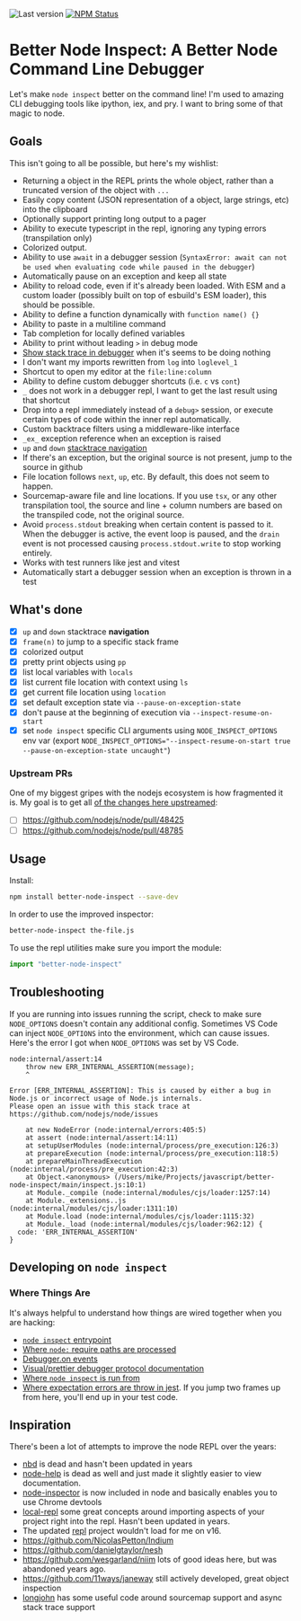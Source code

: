 ![Last version](https://img.shields.io/github/tag/iloveitaly/better-node-inspect.svg?style=flat-square)
[![NPM Status](https://img.shields.io/npm/dm/better-node-inspect.svg?style=flat-square)](https://www.npmjs.org/package/better-node-inspect)

# Better Node Inspect: A Better Node Command Line Debugger

Let's make `node inspect` better on the command line! I'm used to amazing CLI debugging tools like ipython, iex, and pry. I want to bring some of that magic to node.

## Goals

This isn't going to all be possible, but here's my wishlist:

* Returning a object in the REPL prints the whole object, rather than a truncated version of the object with `...`
* Easily copy content (JSON representation of a object, large strings, etc) into the clipboard
* Optionally support printing long output to a pager
* Ability to execute typescript in the repl, ignoring any typing errors (transpilation only)
* Colorized output.
* Ability to use `await` in a debugger session (`SyntaxError: await can not be used when evaluating code while paused in the debugger`)
* Automatically pause on an exception and keep all state
* Ability to reload code, even if it's already been loaded. With ESM and a custom loader (possibly built on top of esbuild's ESM loader), this should be possible.
* Ability to define a function dynamically with `function name() {}`
* Ability to paste in a multiline command
* Tab completion for locally defined variables
* Ability to print without leading `>` in debug mode
* [Show stack trace in debugger](https://github.com/nodejs/help/issues/4039) when it's seems to be doing nothing
* I don't want my imports rewritten from `log` into `loglevel_1`
* Shortcut to open my editor at the `file:line:column`
* Ability to define custom debugger shortcuts (i.e. `c` vs `cont`)
* `_` does not work in a debugger repl, I want to get the last result using that shortcut
* Drop into a repl immediately instead of a `debug>` session, or execute certain types of code within the inner repl automatically.
* Custom backtrace filters using a middleware-like interface
* `_ex_` exception reference when an exception is raised
* `up` and `down` [stacktrace navigation](https://stackoverflow.com/questions/33769082/how-to-move-up-down-stack-frames-using-node-js-built-in-debugger)
* If there's an exception, but the original source is not present, jump to the source in github
* File location follows `next`, `up`, etc. By default, this does not seem to happen.
* Sourcemap-aware file and line locations. If you use `tsx`, or any other transpilation tool, the source and line + column numbers are based on the transpiled code, not the original source.
* Avoid `process.stdout` breaking when certain content is passed to it. When the debugger is active, the event loop is paused, and the `drain` event is not processed causing `process.stdout.write` to stop working entirely.
* Works with test runners like jest and vitest
* Automatically start a debugger session when an exception is thrown in a test

## What's done

- [x] `up` and `down` stacktrace **navigation**
- [x] `frame(n)` to jump to a specific stack frame
- [x] colorized output
- [x] pretty print objects using `pp`
- [x] list local variables with `locals`
- [x] list current file location with context using `ls`
- [x] get current file location using `location`
- [x] set default exception state via `--pause-on-exception-state`
- [x] don't pause at the beginning of execution via `--inspect-resume-on-start`
- [x] set `node inspect` specific CLI arguments using `NODE_INSPECT_OPTIONS` env var (export `NODE_INSPECT_OPTIONS="--inspect-resume-on-start true --pause-on-exception-state uncaught"`)

### Upstream PRs

One of my biggest gripes with the nodejs ecosystem is how fragmented it is. My goal is to get all [of the changes here upstreamed](https://github.com/nodejs/node/pulls?q=is%3Apr+author%3Ailoveitaly):

- [ ] https://github.com/nodejs/node/pull/48425
- [ ] https://github.com/nodejs/node/pull/48785

## Usage

Install:

```bash
npm install better-node-inspect --save-dev
```

In order to use the improved inspector:

```bash
better-node-inspect the-file.js
```

To use the repl utilities make sure you import the module:

```javascript
import "better-node-inspect"
```

## Troubleshooting

If you are running into issues running the script, check to make sure `NODE_OPTIONS` doesn't contain any additional config. Sometimes VS Code
can inject `NODE_OPTIONS` into the environment, which can cause issues. Here's the error I got when `NODE_OPTIONS` was set by VS Code.

```text
node:internal/assert:14
    throw new ERR_INTERNAL_ASSERTION(message);
    ^

Error [ERR_INTERNAL_ASSERTION]: This is caused by either a bug in Node.js or incorrect usage of Node.js internals.
Please open an issue with this stack trace at https://github.com/nodejs/node/issues

    at new NodeError (node:internal/errors:405:5)
    at assert (node:internal/assert:14:11)
    at setupUserModules (node:internal/process/pre_execution:126:3)
    at prepareExecution (node:internal/process/pre_execution:118:5)
    at prepareMainThreadExecution (node:internal/process/pre_execution:42:3)
    at Object.<anonymous> (/Users/mike/Projects/javascript/better-node-inspect/main/inspect.js:10:1)
    at Module._compile (node:internal/modules/cjs/loader:1257:14)
    at Module._extensions..js (node:internal/modules/cjs/loader:1311:10)
    at Module.load (node:internal/modules/cjs/loader:1115:32)
    at Module._load (node:internal/modules/cjs/loader:962:12) {
  code: 'ERR_INTERNAL_ASSERTION'
}
```

## Developing on `node inspect`

### Where Things Are

It's always helpful to understand how things are wired together when you are hacking:

- [`node inspect` entrypoint](https://github.com/iloveitaly/node/blob/6144954c95d96146a3360c93310d9de562721ea0/lib/internal/main/inspect.js#L1)
- [Where `node:` require paths are processed](https://github.com/iloveitaly/node/blob/6144954c95d96146a3360c93310d9de562721ea0/lib/internal/modules/cjs/loader.js#L911)
- [Debugger.on events](https://github.com/iloveitaly/node/blob/6144954c95d96146a3360c93310d9de562721ea0/deps/v8/include/js_protocol-1.3.json#L771)
- [Visual/prettier debugger protocol documentation](https://chromedevtools.github.io/devtools-protocol/1-3/Runtime/)
- [Where `node inspect` is run from](https://github.com/iloveitaly/node/blob/6144954c95d96146a3360c93310d9de562721ea0/lib/internal/main/inspect.js#L17)
- [Where expectation errors are throw in jest](https://github.com/jestjs/jest/blob/0fd5b1c37555f485c56a6ad2d6b010a72204f9f6/packages/expect/src/index.ts#L335-L339). If you jump two frames up from here, you'll end up in your test code.

## Inspiration

There's been a lot of attempts to improve the node REPL over the years:

* [nbd](https://github.com/GoogleChromeLabs/ndb) is dead and hasn't been updated in years
* [node-help](https://github.com/foundling/node-help) is dead as well and just made it slightly easier to view documentation.
* [node-inspector](https://github.com/node-inspector/node-inspector) is now included in node and basically enables you to use Chrome devtools
* [local-repl](https://github.com/sloria/local-repl) some great concepts around importing aspects of your project right into the repl. Hasn't been updated in years.
* The updated [repl](https://github.com/nodejs/repl) project wouldn't load for me on v16.
* https://github.com/NicolasPetton/Indium
* https://github.com/danielgtaylor/nesh
* https://github.com/wesgarland/niim lots of good ideas here, but was abandoned years ago.
* https://github.com/11ways/janeway still actively developed, great object inspection
* [longjohn](https://github.com/mattinsler/longjohn/blob/master/lib/longjohn.coffee) has some useful code around sourcemap support and async stack trace support